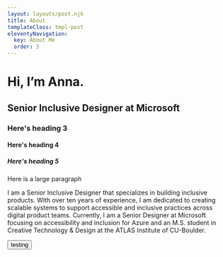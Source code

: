 ```yaml
---
layout: layouts/post.njk
title: About
templateClass: tmpl-post
eleventyNavigation:
  key: About Me
  order: 3
---
```


<h1>Hi, I’m Anna.</h1>
<h2>Senior Inclusive Designer at Microsoft</h2>
<h3>Here's heading 3</h3>
<h4>Here's heading 4</h4>
<h5>Here's heading 5</h5>
<p>Here is a large paragraph</p>
<p>I am a Senior Inclusive Designer that specializes in building inclusive products. With over ten years of experience, I am dedicated to creating scalable systems to support accessible and inclusive practices across digital product teams. Currently, I am a Senior Designer at Microsoft focusing on accessibility and inclusion for Azure and an M.S. student in Creative Technology & Design at the ATLAS Institute of CU-Boulder.</p>

<button class="button-primary">testing</button>